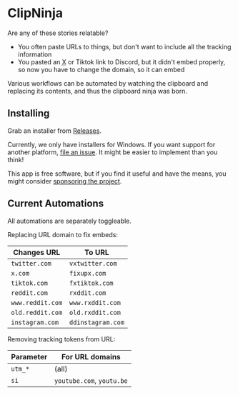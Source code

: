 # ClipNinja

Are any of these stories relatable?

- You often paste URLs to things, but don't want to include all the tracking information
- You pasted an <abbr title="Twitter">X</abbr> or Tiktok link to Discord, but it didn't embed properly,
  so now you have to change the domain, so it can embed

Various workflows can be automated by watching the clipboard and replacing its contents,
and thus the clipboard ninja was born.

## Installing

Grab an installer from [Releases](https://github.com/ephemeral-laboratories/ClipNinja/releases).

Currently, we only have installers for Windows. If you want support for another
platform, [file an issue](https://github.com/ephemeral-laboratories/ClipNinja/issues).
It might be easier to implement than you think!

This app is free software, but if you find it useful and have the means,
you might consider [sponsoring the project](https://github.com/sponsors/ephemeral-laboratories).

## Current Automations

All automations are separately toggleable.

Replacing URL domain to fix embeds:

| Changes URL      | To URL            |
|------------------|-------------------|
| `twitter.com`    | `vxtwitter.com`   |
| `x.com`          | `fixupx.com`      |
| `tiktok.com`     | `fxtiktok.com`    |
| `reddit.com`     | `rxddit.com`      |
| `www.reddit.com` | `www.rxddit.com`  |
| `old.reddit.com` | `old.rxddit.com`  |
| `instagram.com`  | `ddinstagram.com` |

Removing tracking tokens from URL:

| Parameter | For URL domains           |
|-----------|---------------------------|
| `utm_*`   | (all)                     |
| `si`      | `youtube.com`, `youtu.be` |
